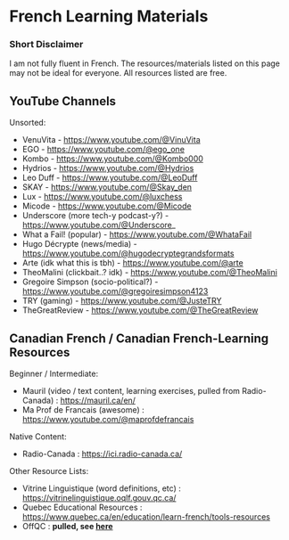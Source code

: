 # French Learning Materials

### Short Disclaimer

I am not fully fluent in French. The resources/materials listed on this page may not be ideal for everyone. All resources listed are free.

## YouTube Channels

Unsorted:
- VenuVita - https://www.youtube.com/@VinuVita
- EGO - https://www.youtube.com/@ego_one
- Kombo - https://www.youtube.com/@Kombo000
- Hydrios - https://www.youtube.com/@Hydrios
- Leo Duff - https://www.youtube.com/@LeoDuff
- SKAY - https://www.youtube.com/@Skay_den
- Lux - https://www.youtube.com/@luxchess
- Micode - https://www.youtube.com/@Micode
- Underscore (more tech-y podcast-y?) - https://www.youtube.com/@Underscore_
- What a Fail! (popular) - https://www.youtube.com/@WhataFail
- Hugo Décrypte (news/media) - https://www.youtube.com/@hugodecryptegrandsformats
- Arte (idk what this is tbh) - https://www.youtube.com/@arte
- TheoMalini (clickbait..? idk) - https://www.youtube.com/@TheoMalini
- Gregoire Simpson (socio-political?) - https://www.youtube.com/@gregoiresimpson4123
- TRY (gaming) - https://www.youtube.com/@JusteTRY
- TheGreatReview - https://www.youtube.com/@TheGreatReview

## Canadian French / Canadian French-Learning Resources

Beginner / Intermediate:
- Mauril (video / text content, learning exercises, pulled from Radio-Canada) : https://mauril.ca/en/
- Ma Prof de Francais (awesome) : https://www.youtube.com/@maprofdefrancais

Native Content:
- Radio-Canada : https://ici.radio-canada.ca/

Other Resource Lists:
- Vitrine Linguistique (word definitions, etc) : https://vitrinelinguistique.oqlf.gouv.qc.ca/
- Quebec Educational Resources : https://www.quebec.ca/en/education/learn-french/tools-resources
- OffQC : **pulled, see [here](https://www.reddit.com/r/learnfrench/comments/l42p8f/offqc_qu%C3%A9b%C3%A9cois_french_guide_for_lovers_of_french/)**
